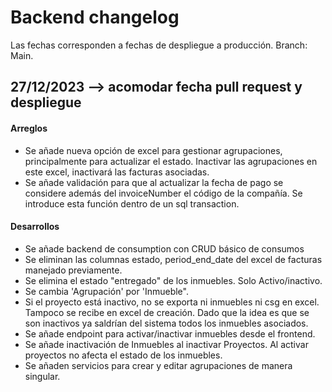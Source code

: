# Backend changelog

Las fechas corresponden a fechas de despliegue a producción. Branch: Main.

## 27/12/2023 --> acomodar fecha pull request y despliegue

#### Arreglos

- Se añade nueva opción de excel para gestionar agrupaciones, principalmente para actualizar el estado. Inactivar las agrupaciones en este excel, inactivará las facturas asociadas.
- Se añade validación para que al actualizar la fecha de pago se considere además del invoiceNumber el código de la compañía. Se introduce esta función dentro de un sql transaction.

#### Desarrollos

- Se añade backend de consumption con CRUD básico de consumos
- Se eliminan las columnas estado, period_end_date del excel de facturas manejado previamente.
- Se elimina el estado "entregado" de los inmuebles. Solo Activo/inactivo.
- Se cambia 'Agrupación' por 'Inmueble".
- Si el proyecto está inactivo, no se exporta ni inmuebles ni csg en excel. Tampoco se recibe en excel de creación. Dado que la idea es que se son inactivos ya saldrían del sistema todos los inmuebles asociados.
- Se añade endpoint para activar/inactivar inmuebles desde el frontend.
- Se añade inactivación de Inmuebles al inactivar Proyectos. Al activar proyectos no afecta el estado de los inmuebles.
- Se añaden servicios para crear y editar agrupaciones de manera singular.
